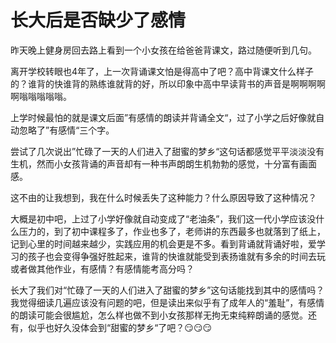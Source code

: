 # 长大后是否缺少了感情

  昨天晚上健身房回去路上看到一个小女孩在给爸爸背课文，路过随便听到几句。

  离开学校转眼也4年了，上一次背诵课文怕是得高中了吧？高中背课文什么样子的？谁背的快谁背的熟练谁就背的好，所以印象中高中早读背书的声音是啊啊啊啊啊嗡嗡嗡嗡嗡。

  上学时候最怕的就是课文后面”有感情的朗读并背诵全文“，过了小学之后好像就自动忽略了”有感情“三个字。
  
  尝试了几次说出”忙碌了一天的人们进入了甜蜜的梦乡“这句话都感觉平平淡淡没有生机，然而小女孩背诵的声音却有一种书声朗朗生机勃勃的感觉，十分富有画面感。

  这不由的让我想到，我在什么时候丢失了这种能力？什么原因导致了这种情况？

  大概是初中吧，上过了小学好像就自动变成了“老油条”，我们这一代小学应该没什么压力的，到了初中课程多了，作业也多了，老师讲的东西最多也就落到了纸上，记到心里的时间越来越少，实践应用的机会更是不多。看到背诵就背诵好啦，爱学习的孩子也会变得争强好胜起来，谁背的快谁就能受到表扬谁就有多余的时间去玩或者做其他作业，有感情？有感情能考高分吗？

  长大了我们对“忙碌了一天的人们进入了甜蜜的梦乡”这句话能找到其中的感情吗？我觉得细读几遍应该没有问题的吧，但是读出来似乎有了成年人的“羞耻”，有感情的朗读可能会很尴尬，怎么样也做不到小女孩那样无拘无束纯粹朗诵的感觉。还有，似乎也好久没体会到“甜蜜的梦乡“了吧？😏😏😏
